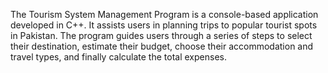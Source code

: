 The Tourism System Management Program is a console-based application developed in C++. It assists users in planning trips to popular tourist spots in Pakistan. The program guides users through a series of steps to select their destination, estimate their budget, choose their accommodation and travel types, and finally calculate the total expenses.
